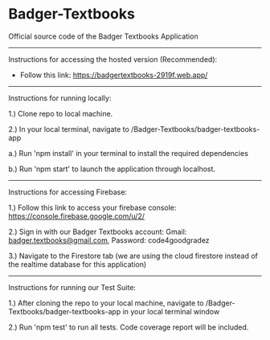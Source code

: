 # Badger-Textbooks
Official source code of the Badger Textbooks Application

-----------------------------------------------------------------------------

Instructions for accessing the hosted version (Recommended):
 - Follow this link: https://badgertextbooks-2919f.web.app/

-----------------------------------------------------------------------------

Instructions for running locally:

1.) Clone repo to local machine.

2.) In your local terminal, navigate to /Badger-Textbooks/badger-textbooks-app
  
  a.) Run 'npm install' in your terminal to install the required dependencies
  
  b.) Run 'npm start' to launch the application through localhost.

-----------------------------------------------------------------------------

Instructions for accessing Firebase:

1.) Follow this link to access your firebase console: https://console.firebase.google.com/u/2/

2.) Sign in with our Badger Textbooks account: Gmail: badger.textbooks@gmail.com, Password: code4goodgradez

3.) Navigate to the Firestore tab (we are using the cloud firestore instead of the realtime database for this application)

-----------------------------------------------------------------------------

Instructions for running our Test Suite:

1.) After cloning the repo to your local machine, navigate to /Badger-Textbooks/badger-textbooks-app in your local terminal window

2.) Run 'npm test' to run all tests. Code coverage report will be included.
